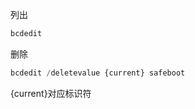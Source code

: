 列出

```javascript
bcdedit 
```

删除

```javascript
bcdedit /deletevalue {current} safeboot
```

{current}对应标识符
